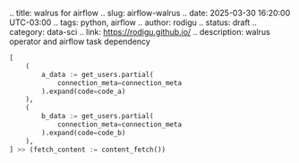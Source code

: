 .. title: walrus for airflow
.. slug: airflow-walrus
.. date: 2025-03-30 16:20:00 UTC-03:00
.. tags: python, airflow
.. author: rodigu
.. status: draft
.. category: data-sci
.. link: https://rodigu.github.io/
.. description: walrus operator and airflow task dependency

```py
[
    (
        a_data := get_users.partial(
            connection_meta=connection_meta
        ).expand(code=code_a)
    ),
    (
        b_data := get_users.partial(
            connection_meta=connection_meta
        ).expand(code=code_b)
    ),
] >> (fetch_content := content_fetch())
```
